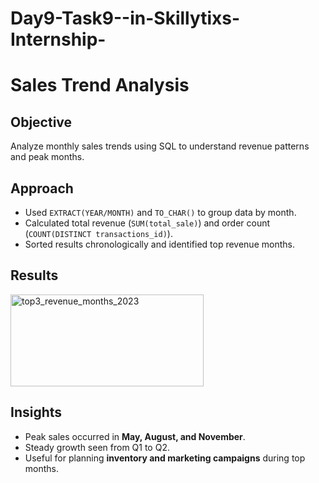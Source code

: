 # Day9-Task9--in-Skillytixs-Internship-
# Sales Trend Analysis

## Objective
Analyze monthly sales trends using SQL to understand revenue patterns and peak months.

## Approach
- Used `EXTRACT(YEAR/MONTH)` and `TO_CHAR()` to group data by month.
- Calculated total revenue (`SUM(total_sale)`) and order count (`COUNT(DISTINCT transactions_id)`).
- Sorted results chronologically and identified top revenue months.

## Results 
<img width="309" height="147" alt="top3_revenue_months_2023" src="https://github.com/user-attachments/assets/fc4b6490-86e9-48ec-9304-4087f8a871f4" />

## Insights
- Peak sales occurred in **May, August, and November**.  
- Steady growth seen from Q1 to Q2.  
- Useful for planning **inventory and marketing campaigns** during top months.
